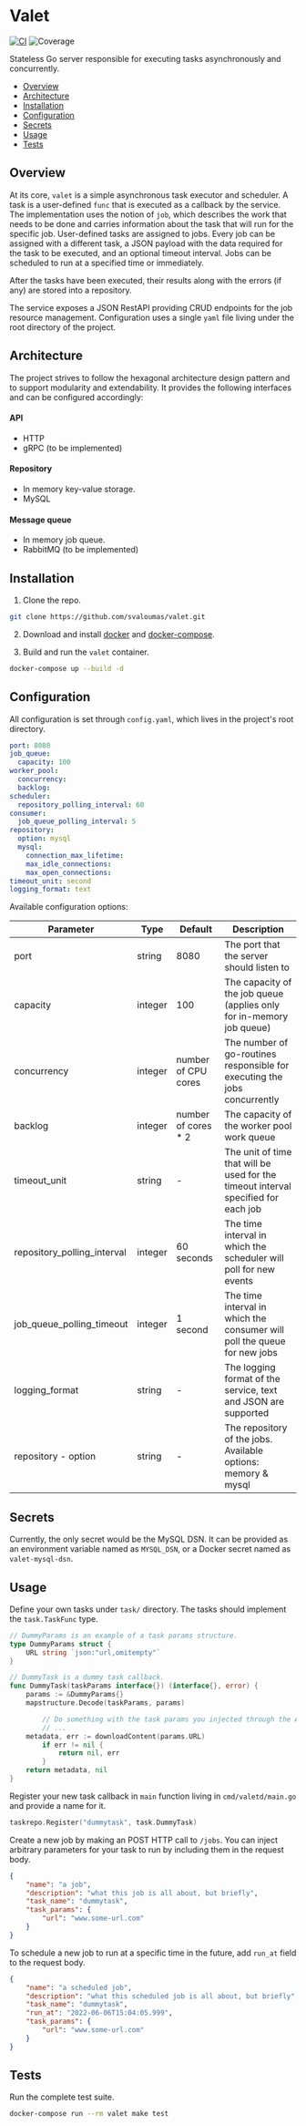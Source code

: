 # Valet
[![CI](https://github.com/svaloumas/valet/actions/workflows/ci.yml/badge.svg)](https://github.com/svaloumas/valet/actions/workflows/ci.yml)
![Coverage](https://img.shields.io/badge/Coverage-81.8%25-brightgreen)

Stateless Go server responsible for executing tasks asynchronously and concurrently.

* [Overview](#overview)
* [Architecture](#architecture)
* [Installation](#installation)
* [Configuration](#configuration)
* [Secrets](#secrets)
* [Usage](#usage)
* [Tests](#tests)

<a name="overview"/>

## Overview

At its core, `valet` is a simple asynchronous task executor and scheduler. A task is a user-defined `func` that is executed as a callback by the service.
The implementation uses the notion of `job`, which describes the work that needs to be done and carries information about the task that will run for the specific job.
User-defined tasks are assigned to jobs. Every job can be assigned with a different task, a JSON payload with the data required for the task to be executed,
and an optional timeout interval. Jobs can be scheduled to run at a specified time or immediately.

After the tasks have been executed, their results along with the errors (if any) are stored into a repository.

The service exposes a JSON RestAPI providing CRUD endpoints for the job resource management. Configuration uses a single `yaml` file living under the root
directory of the project.

<a name="architecture"/>

## Architecture

The project strives to follow the hexagonal architecture design pattern and to support modularity and extendability.
It provides the following interfaces and can be configured accordingly:

#### API

* HTTP
* gRPC (to be implemented)

#### Repository

* In memory key-value storage.
* MySQL

#### Message queue

* In memory job queue.
* RabbitMQ (to be implemented)

<a name="installation"/>

## Installation

1. Clone the repo.

```bash
git clone https://github.com/svaloumas/valet.git
```

2. Download and install [docker](https://docs.docker.com/get-docker/) and [docker-compose](https://docs.docker.com/compose/install/).

3. Build and run the `valet` container.

```bash
docker-compose up --build -d
```

<a name="configuration"/>

## Configuration

All configuration is set through `config.yaml`, which lives in the project's root directory.

```yaml
port: 8080
job_queue:
  capacity: 100
worker_pool:
  concurrency:
  backlog:
scheduler:
  repository_polling_interval: 60
consumer:
  job_queue_polling_interval: 5
repository:
  option: mysql
  mysql:
    connection_max_lifetime:
    max_idle_connections:
    max_open_connections:
timeout_unit: second
logging_format: text
```

Available configuration options:

| Parameter                   | Type     | Default             | Description |
| --------------------------- | -------- | ------------------- | ----------- |
| port                        | string   | 8080                | The port that the server should listen to |
| capacity                    | integer  | 100                 | The capacity of the job queue (applies only for in-memory job queue)|
| concurrency                 | integer  | number of CPU cores | The number of go-routines responsible for executing the jobs concurrently |
| backlog                     | integer  | number of cores * 2 | The capacity of the worker pool work queue |
| timeout_unit                | string   | -                   | The unit of time that will be used for the timeout interval specified for each job |
| repository_polling_interval | integer  | 60 seconds          | The time interval in which the scheduler will poll for new events |
| job_queue_polling_timeout   | integer  | 1 second            | The time interval in which the consumer will poll the queue for new jobs |
| logging_format              | string   | -                   | The logging format of the service, text and JSON are supported |
| repository - option         | string   | -                   | The repository of the jobs. Available options: memory & mysql |

<a name="secrets"/>

## Secrets

Currently, the only secret would be the MySQL DSN.
It can be provided as an environment variable named as `MYSQL_DSN`, or a Docker secret named as `valet-mysql-dsn`.

<a name="usage"/>

## Usage

Define your own tasks under `task/` directory. The tasks should implement the `task.TaskFunc` type.

```go
// DummyParams is an example of a task params structure.
type DummyParams struct {
	URL string `json:"url,omitempty"`
}

// DummyTask is a dummy task callback.
func DummyTask(taskParams interface{}) (interface{}, error) {
	params := &DummyParams{}
	mapstructure.Decode(taskParams, params)

        // Do something with the task params you injected through the API
        // ...
	metadata, err := downloadContent(params.URL)
        if err != nil {
            return nil, err
        }
	return metadata, nil
}

```

Register your new task callback in `main` function living in `cmd/valetd/main.go` and provide a name for it.

```go
taskrepo.Register("dummytask", task.DummyTask)
```

Create a new job by making an POST HTTP call to `/jobs`. You can inject arbitrary parameters for your task to run
by including them in the request body.

```json
{
    "name": "a job",
    "description": "what this job is all about, but briefly",
    "task_name": "dummytask",
    "task_params": {
        "url": "www.some-url.com"
    }
}
```

To schedule a new job to run at a specific time in the future, add `run_at` field to the request body.

```json
{
    "name": "a scheduled job",
    "description": "what this scheduled job is all about, but briefly",
    "task_name": "dummytask",
    "run_at": "2022-06-06T15:04:05.999",
    "task_params": {
        "url": "www.some-url.com"
    }
}
```

<a name="tests"/>

## Tests

Run the complete test suite.

```bash
docker-compose run --rm valet make test
```